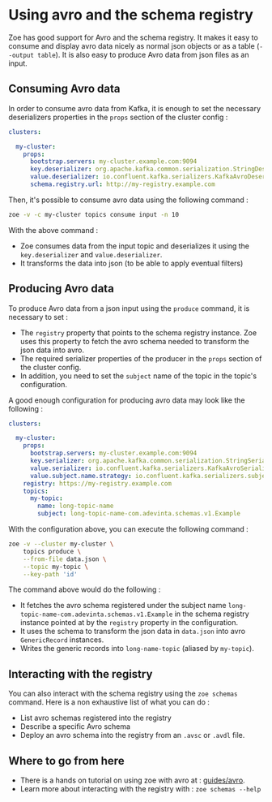 # Using avro and the schema registry

Zoe has good support for Avro and the schema registry. It makes it easy to consume and display avro data nicely as normal json objects or as a table (`--output table`). It is also easy to produce Avro data from json files as an input.

## Consuming Avro data

In order to consume avro data from Kafka, it is enough to set the necessary deserializers properties in the `props` section of the cluster config :

```yaml
clusters:

  my-cluster:
    props:
      bootstrap.servers: my-cluster.example.com:9094
      key.deserializer: org.apache.kafka.common.serialization.StringDeserializer
      value.deserializer: io.confluent.kafka.serializers.KafkaAvroDeserializer
      schema.registry.url: http://my-registry.example.com
```

Then, it's possible to consume avro data using the following command :

```bash
zoe -v -c my-cluster topics consume input -n 10
```

With the above command :

- Zoe consumes data from the input topic and deserializes it using the `key.deserializer` and `value.deserializer`.
- It transforms the data into json (to be able to apply eventual filters)

## Producing Avro data

To produce Avro data from a json input using the `produce` command, it is necessary to set :

- The `registry` property that points to the schema registry instance. Zoe uses this property to fetch the avro schema needed to transform the json data into avro.
- The required serializer properties of the producer in the `props` section of the cluster config.
- In addition, you need to set the `subject` name of the topic in the topic's configuration.

A good enough configuration for producing avro data may look like the following :

```yaml
clusters:

  my-cluster:
    props:
      bootstrap.servers: my-cluster.example.com:9094
      key.serializer: org.apache.kafka.common.serialization.StringSerializer
      value.serializer: io.confluent.kafka.serializers.KafkaAvroSerializer
      value.subject.name.strategy: io.confluent.kafka.serializers.subject.TopicRecordNameStrategy
    registry: https://my-registry.example.com
    topics:
      my-topic:
        name: long-topic-name
        subject: long-topic-name-com.adevinta.schemas.v1.Example
```

With the configuration above, you can execute the following command :

```bash
zoe -v --cluster my-cluster \
    topics produce \
    --from-file data.json \
    --topic my-topic \
    --key-path 'id' 
```

The command above would do the following :

- It fetches the avro schema registered under the subject name `long-topic-name-com.adevinta.schemas.v1.Example` in the schema registry instance pointed at by the `registry` property in the configuration.
- It uses the schema to transform the json data in `data.json` into avro `GenericRecord` instances.
- Writes the generic records into `long-name-topic` (aliased by `my-topic`).

## Interacting with the registry

You can also interact with the schema registry using the `zoe schemas` command. Here is a non exhaustive list  of what you can do :

- List avro schemas registered into the registry
- Describe a specific Avro schema
- Deploy an avro schema into the registry from an `.avsc` or `.avdl` file.

## Where to go from here

- There is a hands on tutorial on using zoe with avro at : [guides/avro](https://github.com/adevinta/zoe/tree/master/docs/guides/avro). 
- Learn more about interacting with the registry with : `zoe schemas --help`

